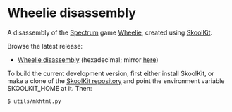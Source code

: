 Wheelie disassembly
===================

A disassembly of the [Spectrum](https://en.wikipedia.org/wiki/ZX_Spectrum) game
[Wheelie](https://en.wikipedia.org/wiki/Microsphere_(software_company)),
created using [SkoolKit](https://skoolkit.ca).

Browse the latest release:

* [Wheelie disassembly](https://pobtastic.github.io/wheelie/) (hexadecimal; mirror [here](http://skoolkit.arcadegeek.co.uk/wheelie/))

To build the current development version, first either install SkoolKit, or
make a clone of the [SkoolKit repository](https://github.com/skoolkid/skoolkit)
and point the environment variable SKOOLKIT_HOME at it. Then:

    $ utils/mkhtml.py
